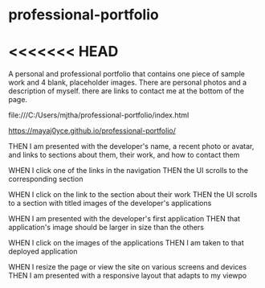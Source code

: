 # professional-portfolio
<<<<<<< HEAD
=======
A personal and professional portfolio that contains one piece of sample work and 4 blank, placeholder images.
There are personal photos and a description of myself. there are links to contact me at the bottom of the page.

file:///C:/Users/mjtha/professional-portfolio/index.html

https://mayaj0yce.github.io/professional-portfolio/


THEN I am presented with the developer's name, a recent photo or avatar, and links to sections about them, their work, and how to contact them

WHEN I click one of the links in the navigation
THEN the UI scrolls to the corresponding section

WHEN I click on the link to the section about their work
THEN the UI scrolls to a section with titled images of the developer's applications

WHEN I am presented with the developer's first application
THEN that application's image should be larger in size than the others

WHEN I click on the images of the applications
THEN I am taken to that deployed application

WHEN I resize the page or view the site on various screens and devices
THEN I am presented with a responsive layout that adapts to my viewpo
